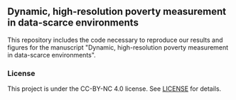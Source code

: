 ## Dynamic, high-resolution poverty measurement in data-scarce environments

This repository includes the code necessary to reproduce our results and figures for the manuscript "Dynamic, high-resolution poverty measurement in data-scarce environments".


### License
This project is under the CC-BY-NC 4.0 license. See [LICENSE](https://github.com/Z-Zheng/dynamic_highres_poverty/blob/main/LICENSE) for details.